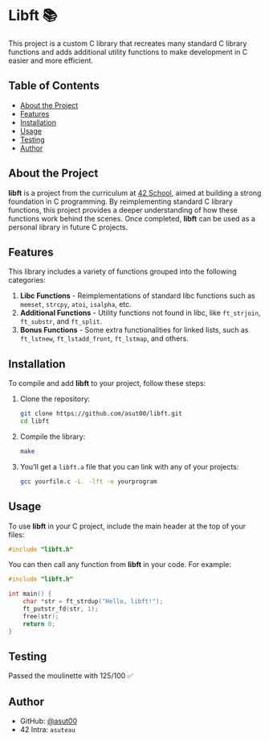# Libft 📚
 
This project is a custom C library that recreates many standard C library functions and adds additional utility functions to make development in C easier and more efficient.

## Table of Contents

- [About the Project](#about-the-project)
- [Features](#features)
- [Installation](#installation)
- [Usage](#usage)
- [Testing](#testing)
- [Author](#author)

## About the Project

**libft** is a project from the curriculum at [42 School](https://42.fr/), aimed at building a strong foundation in C programming. By reimplementing standard C library functions, this project provides a deeper understanding of how these functions work behind the scenes. Once completed, **libft** can be used as a personal library in future C projects.

## Features

This library includes a variety of functions grouped into the following categories:

1. **Libc Functions** - Reimplementations of standard libc functions such as `memset`, `strcpy`, `atoi`, `isalpha`, etc.
2. **Additional Functions** - Utility functions not found in libc, like `ft_strjoin`, `ft_substr`, and `ft_split`.
3. **Bonus Functions** - Some extra functionalities for linked lists, such as `ft_lstnew`, `ft_lstadd_front`, `ft_lstmap`, and others.

## Installation

To compile and add **libft** to your project, follow these steps:

1. Clone the repository:
   ```bash
   git clone https://github.com/asut00/libft.git
   cd libft
   ```

2. Compile the library:
   ```bash
   make
   ```

3. You’ll get a `libft.a` file that you can link with any of your projects:
   ```bash
   gcc yourfile.c -L. -lft -o yourprogram
   ```

## Usage

To use **libft** in your C project, include the main header at the top of your files:
```c
#include "libft.h"
```

You can then call any function from **libft** in your code. For example:
```c
#include "libft.h"

int main() {
    char *str = ft_strdup("Hello, libft!");
    ft_putstr_fd(str, 1);
    free(str);
    return 0;
}
```

## Testing

Passed the moulinette with 125/100 ✅

## Author
 
- GitHub: [@asut00](https://github.com/asut00)  
- 42 Intra: `asuteau`
